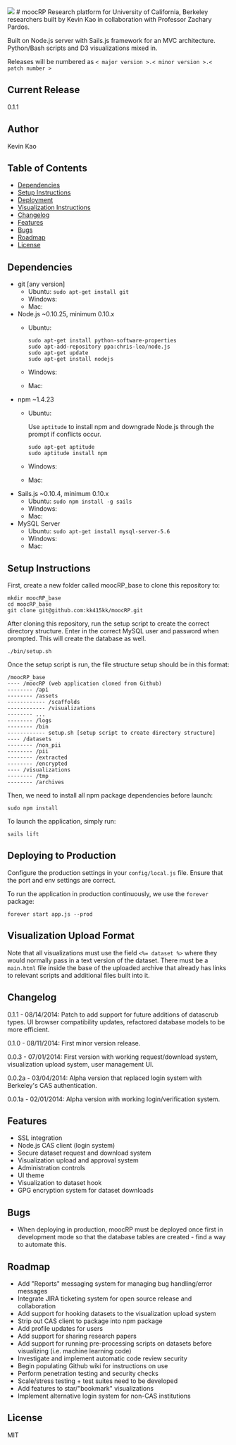 <img src="https://travis-ci.org/kk415kk/moocRP.svg?branch=master"/>
# moocRP
Research platform for University of California, Berkeley researchers built by Kevin Kao in collaboration with Professor Zachary Pardos.

Built on Node.js server with Sails.js framework for an MVC architecture. Python/Bash scripts and D3 visualizations mixed in.

Releases will be numbered as ````< major version >.< minor version >.< patch number >````

## Current Release
0.1.1

## Author
Kevin Kao

## Table of Contents
* [Dependencies](#dependencies)
* [Setup Instructions](#setup-instructions)
* [Deployment](#deploying-to-production)
* [Visualization Instructions](documentation/visualizations.md)
* [Changelog](#changelog)
* [Features](#features)
* [Bugs](#bugs)
* [Roadmap](#roadmap)
* [License](#license)

## Dependencies
* git [any version]
  * Ubuntu: ````sudo apt-get install git````
  * Windows:
  * Mac:
* Node.js ~0.10.25, minimum 0.10.x
  * Ubuntu: 

    ````
    sudo apt-get install python-software-properties
    sudo apt-add-repository ppa:chris-lea/node.js
    sudo apt-get update
    sudo apt-get install nodejs
    ````
  * Windows:
  * Mac:
* npm ~1.4.23
  * Ubuntu:

    Use ````aptitude```` to install npm and downgrade Node.js through the prompt if conflicts occur.
    ````
    sudo apt-get aptitude
    sudo aptitude install npm 
    ````
  * Windows:
  * Mac:
* Sails.js ~0.10.4, minimum 0.10.x
  * Ubuntu: ````sudo npm install -g sails````
  * Windows:
  * Mac:
* MySQL Server
  * Ubuntu: ````sudo apt-get install mysql-server-5.6````
  * Windows:
  * Mac:

## Setup Instructions
First, create a new folder called moocRP_base to clone this repository to:
````
mkdir moocRP_base
cd moocRP_base
git clone git@github.com:kk415kk/moocRP.git
````

After cloning this repository, run the setup script to create the correct directory structure. Enter in the correct MySQL user and password when prompted. This will create the database as well.
````
./bin/setup.sh
````

Once the setup script is run, the file structure setup should be in this format:
````
/moocRP_base
---- /moocRP (web application cloned from Github)
-------- /api
-------- /assets
------------ /scaffolds
------------ /visualizations
-------- ...
-------- /logs
-------- /bin
------------ setup.sh [setup script to create directory structure]
---- /datasets
-------- /non_pii
-------- /pii
-------- /extracted
-------- /encrypted
---- /visualizations
-------- /tmp
-------- /archives
````

Then, we need to install all npm package dependencies before launch:
````
sudo npm install
````

To launch the application, simply run:
````
sails lift
````

## Deploying to Production
Configure the production settings in your ````config/local.js```` file. Ensure that the port and env settings are correct.

To run the application in production continuously, we use the ````forever```` package:
````
forever start app.js --prod
````

## Visualization Upload Format
Note that all visualizations must use the field ````<%= dataset %>```` where they would normally pass in a text version of the dataset. There must be a ````main.html```` file inside the base of the uploaded archive that already has links to relevant scripts and additional files built into it.

## Changelog
0.1.1 - 08/14/2014: Patch to add support for future additions of datascrub types. UI browser compatibility updates, refactored database models to be more efficient.

0.1.0 - 08/11/2014: First minor version release.

0.0.3 - 07/01/2014: First version with working request/download system, visualization upload system, user management UI.

0.0.2a - 03/04/2014: Alpha version that replaced login system with Berkeley's CAS authentication.

0.0.1a - 02/01/2014: Alpha version with working login/verification system.

## Features
* SSL integration
* Node.js CAS client (login system)
* Secure dataset request and download system
* Visualization upload and approval system
* Administration controls
* UI theme
* Visualization to dataset hook
* GPG encryption system for dataset downloads

## Bugs
* When deploying in production, moocRP must be deployed once first in development mode so that the database tables are created - find a way to automate this.

## Roadmap
* Add "Reports" messaging system for managing bug handling/error messages
* Integrate JIRA ticketing system for open source release and collaboration
* Add support for hooking datasets to the visualization upload system
* Strip out CAS client to package into npm package
* Add profile updates for users
* Add support for sharing research papers
* Add support for running pre-processing scripts on datasets before visualizing (i.e. machine learning code)
* Investigate and implement automatic code review security
* Begin populating Github wiki for instructions on use
* Perform penetration testing and security checks
* Scale/stress testing + test suites need to be developed
* Add features to star/"bookmark" visualizations
* Implement alternative login system for non-CAS institutions

## License
MIT
